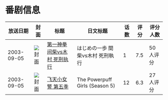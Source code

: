 # 番剧信息

|放送日期|封面|标题|日文标题|话数|评分|评分人数|
|---|---|---|---|---|---|---|
|2003-09-05|![封面](https://lain.bgm.tv/pic/cover/c/d2/d1/135196_z3R3p.jpg)|[第一神拳 间柴vs木村 死刑执行](https://bangumi.tv/subject/135196)|はじめの一歩 間柴vs木村 死刑執行|1|7.5|50人评分|
|2003-09-05|![封面](https://lain.bgm.tv/pic/cover/c/32/5d/177696_Q26NH.jpg)|[飞天小女警 第五季](https://bangumi.tv/subject/177696)|The Powerpuff Girls (Season 5)|12|6.3|27人评分|
